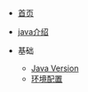 * [首页](/README)

* [java介绍](/introduce)

* 基础
    * [Java Version](/java-version)
    * [环境配置](/environment)
